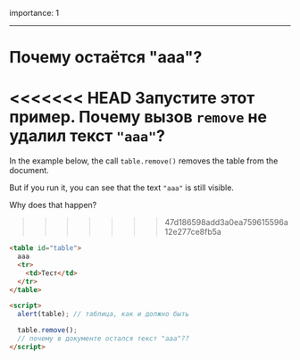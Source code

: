 importance: 1

---

# Почему остаётся "aaa"?

<<<<<<< HEAD
Запустите этот пример. Почему вызов `remove` не удалил текст `"aaa"`?
=======
In the example below, the call `table.remove()` removes the table from the document.

But if you run it, you can see that the text `"aaa"` is still visible.

Why does that happen?
>>>>>>> 47d186598add3a0ea759615596a12e277ce8fb5a

```html height=100 run
<table id="table">
  aaa
  <tr>
    <td>Тест</td>
  </tr>
</table>

<script>
  alert(table); // таблица, как и должно быть

  table.remove();
  // почему в документе остался текст "ааа"??
</script>
```
